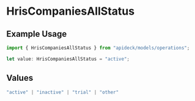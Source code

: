 # HrisCompaniesAllStatus

## Example Usage

```typescript
import { HrisCompaniesAllStatus } from "apideck/models/operations";

let value: HrisCompaniesAllStatus = "active";
```

## Values

```typescript
"active" | "inactive" | "trial" | "other"
```